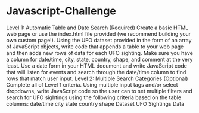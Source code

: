 # Javascript-Challenge
Level 1: Automatic Table and Date Search (Required) Create a basic HTML web page or use the index.html file provided (we recommend building your own custom page!).  Using the UFO dataset provided in the form of an array of JavaScript objects, write code that appends a table to your web page and then adds new rows of data for each UFO sighting.  Make sure you have a column for date/time, city, state, country, shape, and comment at the very least. Use a date form in your HTML document and write JavaScript code that will listen for events and search through the date/time column to find rows that match user input.  Level 2: Multiple Search Categories (Optional) Complete all of Level 1 criteria.  Using multiple input tags and/or select dropdowns, write JavaScript code so the user can to set multiple filters and search for UFO sightings using the following criteria based on the table columns:  date/time city state country shape Dataset UFO Sightings Data
